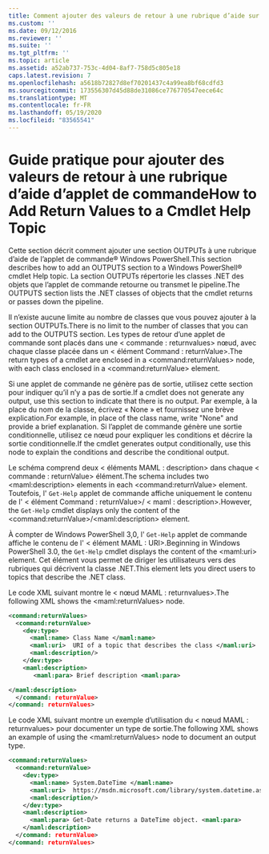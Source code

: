 ```yaml
---
title: Comment ajouter des valeurs de retour à une rubrique d’aide sur une applet de commande | Microsoft Docs
ms.custom: ''
ms.date: 09/12/2016
ms.reviewer: ''
ms.suite: ''
ms.tgt_pltfrm: ''
ms.topic: article
ms.assetid: a52ab737-753c-4d04-8af7-758d5c805e18
caps.latest.revision: 7
ms.openlocfilehash: a5618b72827d8ef70201437c4a99ea8bf68cdfd3
ms.sourcegitcommit: 173556307d45d88de31086ce776770547eece64c
ms.translationtype: MT
ms.contentlocale: fr-FR
ms.lasthandoff: 05/19/2020
ms.locfileid: "83565541"
---
```

# <a name="how-to-add-return-values-to-a-cmdlet-help-topic"></a><span data-ttu-id="5fca6-102">Guide pratique pour ajouter des valeurs de retour à une rubrique d’aide d’applet de commande</span><span class="sxs-lookup"><span data-stu-id="5fca6-102">How to Add Return Values to a Cmdlet Help Topic</span></span>

<span data-ttu-id="5fca6-103">Cette section décrit comment ajouter une section OUTPUTs à une rubrique d’aide de l’applet de commande® Windows PowerShell.</span><span class="sxs-lookup"><span data-stu-id="5fca6-103">This section describes how to add an OUTPUTS section to a Windows PowerShell® cmdlet Help topic.</span></span> <span data-ttu-id="5fca6-104">La section OUTPUTs répertorie les classes .NET des objets que l’applet de commande retourne ou transmet le pipeline.</span><span class="sxs-lookup"><span data-stu-id="5fca6-104">The OUTPUTS section lists the .NET classes of objects that the cmdlet returns or passes down the pipeline.</span></span>

<span data-ttu-id="5fca6-105">Il n’existe aucune limite au nombre de classes que vous pouvez ajouter à la section OUTPUTs.</span><span class="sxs-lookup"><span data-stu-id="5fca6-105">There is no limit to the number of classes that you can add to the OUTPUTS section.</span></span> <span data-ttu-id="5fca6-106">Les types de retour d’une applet de commande sont placés dans une \< commande : returnvalues> nœud, avec chaque classe placée dans un \< élément Command : returnValue>.</span><span class="sxs-lookup"><span data-stu-id="5fca6-106">The return types of a cmdlet are enclosed in a \<command:returnValues> node, with each class enclosed in a \<command:returnValue> element.</span></span>

<span data-ttu-id="5fca6-107">Si une applet de commande ne génère pas de sortie, utilisez cette section pour indiquer qu’il n’y a pas de sortie.</span><span class="sxs-lookup"><span data-stu-id="5fca6-107">If a cmdlet does not generate any output, use this section to indicate that there is no output.</span></span> <span data-ttu-id="5fca6-108">Par exemple, à la place du nom de la classe, écrivez « None » et fournissez une brève explication.</span><span class="sxs-lookup"><span data-stu-id="5fca6-108">For example, in place of the class name, write "None" and provide a brief explanation.</span></span> <span data-ttu-id="5fca6-109">Si l’applet de commande génère une sortie conditionnelle, utilisez ce nœud pour expliquer les conditions et décrire la sortie conditionnelle.</span><span class="sxs-lookup"><span data-stu-id="5fca6-109">If the cmdlet generates output conditionally, use this node to explain the conditions and describe the conditional output.</span></span>

<span data-ttu-id="5fca6-110">Le schéma comprend deux \< éléments MAML : description> dans chaque \< commande : returnValue> élément.</span><span class="sxs-lookup"><span data-stu-id="5fca6-110">The schema includes two \<maml:description> elements in each \<command:returnValue> element.</span></span> <span data-ttu-id="5fca6-111">Toutefois, l' `Get-Help` applet de commande affiche uniquement le contenu de l' \< élément Command : returnValue>/ \< maml : description>.</span><span class="sxs-lookup"><span data-stu-id="5fca6-111">However, the `Get-Help` cmdlet displays only the content of the \<command:returnValue>/\<maml:description> element.</span></span>

<span data-ttu-id="5fca6-112">À compter de Windows PowerShell 3,0, l' `Get-Help` applet de commande affiche le contenu de l' \< élément MAML : URI>.</span><span class="sxs-lookup"><span data-stu-id="5fca6-112">Beginning in Windows PowerShell 3.0, the `Get-Help` cmdlet displays the content of the \<maml:uri> element.</span></span> <span data-ttu-id="5fca6-113">Cet élément vous permet de diriger les utilisateurs vers des rubriques qui décrivent la classe .NET.</span><span class="sxs-lookup"><span data-stu-id="5fca6-113">This element lets you direct users to topics that describe the .NET class.</span></span>

<span data-ttu-id="5fca6-114">Le code XML suivant montre le \< nœud MAML : returnvalues>.</span><span class="sxs-lookup"><span data-stu-id="5fca6-114">The following XML shows the \<maml:returnValues> node.</span></span>

```xml
<command:returnValues>
  <command:returnValue>
    <dev:type>
      <maml:name> Class Name </maml:name>
      <maml:uri>  URI of a topic that describes the class </maml:uri>
      <maml:description/>
    </dev:type>
    <maml:description>
       <maml:para> Brief description <maml:para>

</maml:description>
  </command: returnValue>
</command: returnValues>
```

<span data-ttu-id="5fca6-115">Le code XML suivant montre un exemple d’utilisation du \< nœud MAML : returnvalues> pour documenter un type de sortie.</span><span class="sxs-lookup"><span data-stu-id="5fca6-115">The following XML shows an example of using the \<maml:returnValues> node to document an output type.</span></span>

```xml
<command:returnValues>
  <command:returnValue>
    <dev:type>
      <maml:name> System.DateTime </maml:name>
      <maml:uri>  https://msdn.microsoft.com/library/system.datetime.aspx </maml:uri>
      <maml:description/>
    </dev:type>
    <maml:description>
      <maml:para> Get-Date returns a DateTime object. <maml:para>
    </maml:description>
  </command: returnValue>
</command: returnValues>
```
